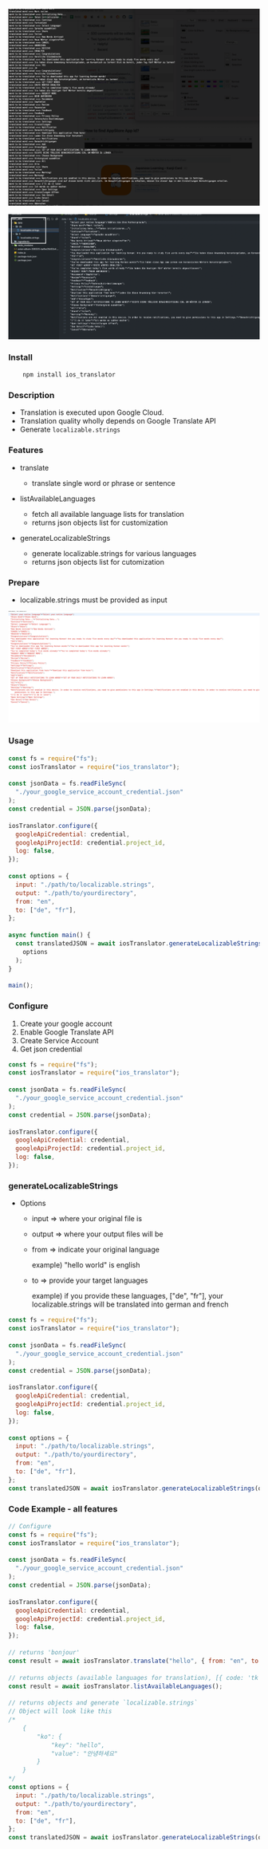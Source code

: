 ![demonstration1.png](./demonstration1.png)

![demonstration2.png](./demonstration2.png)

### Install

```bash
    npm install ios_translator
```

### Description

- Translation is executed upon Google Cloud.
- Translation quality wholly depends on Google Translate API
- Generate `localizable.strings`

### Features

- translate

  - translate single word or phrase or sentence

- listAvailableLanguages

  - fetch all available language lists for translation
  - returns json objects list for customization

- generateLocalizableStrings

  - generate localizable.strings for various languages
  - returns json objects list for cutomization

### Prepare

- localizable.strings must be provided as input

![demo.png](./demo.png)

### Usage

```jsx
const fs = require("fs");
const iosTranslator = require("ios_translator");

const jsonData = fs.readFileSync(
  "./your_google_service_account_credential.json"
);
const credential = JSON.parse(jsonData);

iosTranslator.configure({
  googleApiCredential: credential,
  googleApiProjectId: credential.project_id,
  log: false,
});

const options = {
  input: "./path/to/localizable.strings",
  output: "./path/to/yourdirectory",
  from: "en",
  to: ["de", "fr"],
};

async function main() {
  const translatedJSON = await iosTranslator.generateLocalizableStrings(
    options
  );
}

main();
```

### Configure

1. Create your google account
2. Enable Google Translate API
3. Create Service Account
4. Get json credential

```jsx
const fs = require("fs");
const iosTranslator = require("ios_translator");

const jsonData = fs.readFileSync(
  "./your_google_service_account_credential.json"
);
const credential = JSON.parse(jsonData);

iosTranslator.configure({
  googleApiCredential: credential,
  googleApiProjectId: credential.project_id,
  log: false,
});
```

### generateLocalizableStrings

- Options

  - input => where your original file is

  - output => where your output files will be

  - from => indicate your original language

    example) "hello world" is english

  - to => provide your target languages

    example) if you provide these languages, ["de", "fr"], your localizable.strings will be translated into german and french

```jsx
const fs = require("fs");
const iosTranslator = require("ios_translator");

const jsonData = fs.readFileSync(
  "./your_google_service_account_credential.json"
);
const credential = JSON.parse(jsonData);

iosTranslator.configure({
  googleApiCredential: credential,
  googleApiProjectId: credential.project_id,
  log: false,
});

const options = {
  input: "./path/to/localizable.strings",
  output: "./path/to/yourdirectory",
  from: "en",
  to: ["de", "fr"],
};
const translatedJSON = await iosTranslator.generateLocalizableStrings(options);
```

### Code Example - all features

```jsx
// Configure
const fs = require("fs");
const iosTranslator = require("ios_translator");

const jsonData = fs.readFileSync(
  "./your_google_service_account_credential.json"
);
const credential = JSON.parse(jsonData);

iosTranslator.configure({
  googleApiCredential: credential,
  googleApiProjectId: credential.project_id,
  log: false,
});

// returns 'bonjour'
const result = await iosTranslator.translate("hello", { from: "en", to: "fr" });

// returns objects (available languages for translation), [{ code: 'tk', name: 'Turkmen' }, { code: 'uk', name: 'Ukrainian' },]
const result = await iosTranslator.listAvailableLanguages();

// returns objects and generate `localizable.strings`
// Object will look like this
/*
    {
        "ko": {
            "key": "hello",
            "value": "안녕하세요"
        }
    }
*/
const options = {
  input: "./path/to/localizable.strings",
  output: "./path/to/yourdirectory",
  from: "en",
  to: ["de", "fr"],
};
const translatedJSON = await iosTranslator.generateLocalizableStrings(options);
```
